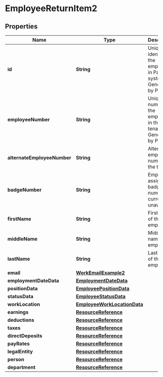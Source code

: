 

# EmployeeReturnItem2


## Properties

| Name | Type | Description | Notes |
|------------ | ------------- | ------------- | -------------|
|**id** | **String** | Unique identifier of the employee in Paycor&#39;s system. Generated by Paycor. |  [optional] |
|**employeeNumber** | **String** | Unique number of the employee in the tenant. Generated by Paycor.              |  [optional] |
|**alternateEmployeeNumber** | **String** | Alternate employee number in the tenant. |  [optional] |
|**badgeNumber** | **String** | Employee&#39;s assigned badge number - currently unavailable              |  [optional] |
|**firstName** | **String** | First name of the employee. |  [optional] |
|**middleName** | **String** | Middle name of the employee. |  [optional] |
|**lastName** | **String** | Last name of the employee. |  [optional] |
|**email** | [**WorkEmailExample2**](WorkEmailExample2.md) |  |  [optional] |
|**employmentDateData** | [**EmploymentDateData**](EmploymentDateData.md) |  |  [optional] |
|**positionData** | [**EmployeePositionData**](EmployeePositionData.md) |  |  [optional] |
|**statusData** | [**EmployeeStatusData**](EmployeeStatusData.md) |  |  [optional] |
|**workLocation** | [**EmployeeWorkLocationData**](EmployeeWorkLocationData.md) |  |  [optional] |
|**earnings** | [**ResourceReference**](ResourceReference.md) |  |  [optional] |
|**deductions** | [**ResourceReference**](ResourceReference.md) |  |  [optional] |
|**taxes** | [**ResourceReference**](ResourceReference.md) |  |  [optional] |
|**directDeposits** | [**ResourceReference**](ResourceReference.md) |  |  [optional] |
|**payRates** | [**ResourceReference**](ResourceReference.md) |  |  [optional] |
|**legalEntity** | [**ResourceReference**](ResourceReference.md) |  |  [optional] |
|**person** | [**ResourceReference**](ResourceReference.md) |  |  [optional] |
|**department** | [**ResourceReference**](ResourceReference.md) |  |  [optional] |



